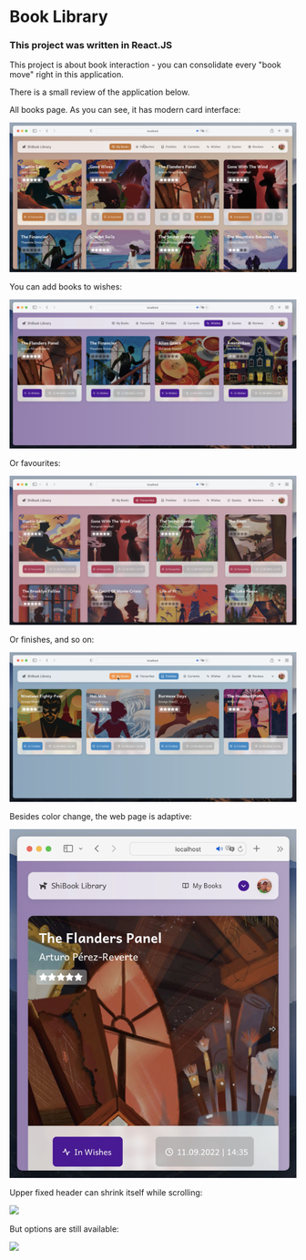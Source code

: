# Book Library

### This project was written in React.JS

This project is about book interaction - you can consolidate every "book move" right in this application.

There is a small review of the application below.

All books page. As you can see, it has modern card interface:

![](screenshots/all-books.png)

You can add books to wishes:

![](screenshots/wishes.png)

Or favourites:

![](screenshots/favourites.png)

Or finishes, and so on:

![](screenshots/finishes.png)

Besides color change, the web page is adaptive:

![](screenshots/adaptiveness.png)

Upper fixed header can shrink itself while scrolling:

![](screenshots/shrunken-header.png)

But options are still available:

![](screenshots/shrunken-options.png)




